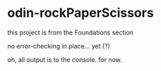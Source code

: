 # odin-rockPaperScissors

this project is from the Foundations section

no error-checking in place... yet (?)

oh, all output is to the console. for now.
